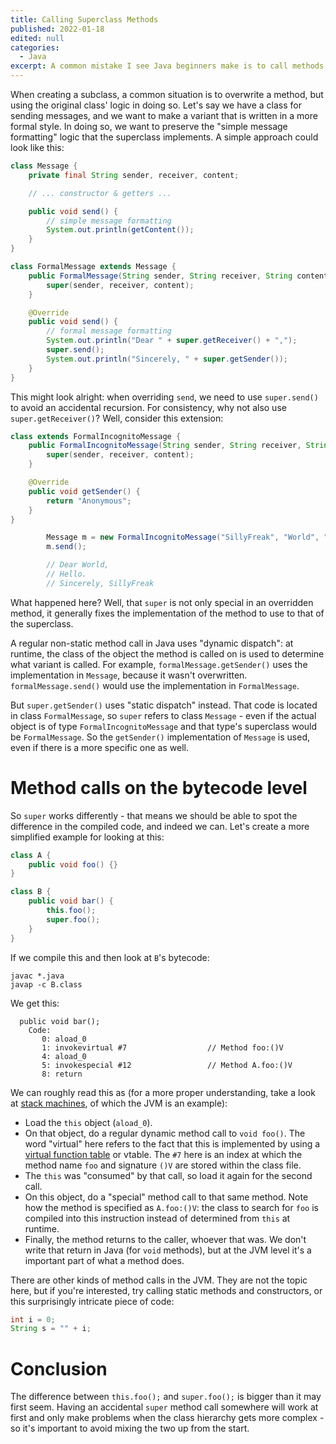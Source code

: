 ```yaml
---
title: Calling Superclass Methods
published: 2022-01-18
edited: null
categories:
  - Java
excerpt: A common mistake I see Java beginners make is to call methods like `super.foo()` indiscriminate when subclassing is involved. However, there's a subtle difference between that and regular method calls.
---
```


When creating a subclass, a common situation is to overwrite a method, but using the original class' logic in doing so.
Let's say we have a class for sending messages, and we want to make a variant that is written in a more formal style.
In doing so, we want to preserve the "simple message formatting" logic that the superclass implements.
A simple approach could look like this:

```java
class Message {
	private final String sender, receiver, content;

	// ... constructor & getters ...

	public void send() {
		// simple message formatting
		System.out.println(getContent());
	}
}

class FormalMessage extends Message {
	public FormalMessage(String sender, String receiver, String content) {
		super(sender, receiver, content);
	}

	@Override
	public void send() {
		// formal message formatting
		System.out.println("Dear " + super.getReceiver() + ",");
		super.send();
		System.out.println("Sincerely, " + super.getSender());
	}
}
```

This might look alright: when overriding `send`, we need to use `super.send()` to avoid an accidental recursion.
For consistency, why not also use `super.getReceiver()`?
Well, consider this extension:

```java
class extends FormalIncognitoMessage {
	public FormalIncognitoMessage(String sender, String receiver, String content) {
		super(sender, receiver, content);
	}

	@Override
	public void getSender() {
		return "Anonymous";
	}
}
```

```java
		Message m = new FormalIncognitoMessage("SillyFreak", "World", "Hello.");
		m.send();

		// Dear World,
		// Hello.
		// Sincerely, SillyFreak
```

What happened here? Well, that `super` is not only special in an overridden method, it generally fixes the implementation of the method to use to that of the superclass.

A regular non-static method call in Java uses "dynamic dispatch": at runtime, the class of the object the method is called on is used to determine what variant is called.
For example, `formalMessage.getSender()` uses the implementation in `Message`, because it wasn't overwritten.
`formalMessage.send()` would use the implementation in `FormalMessage`.

But `super.getSender()` uses "static dispatch" instead.
That code is located in class `FormalMessage`, so `super` refers to class `Message` - even if the actual object is of type `FormalIncognitoMessage` and that type's superclass would be `FormalMessage`.
So the `getSender()` implementation of `Message` is used, even if there is a more specific one as well.

# Method calls on the bytecode level

So `super` works differently - that means we should be able to spot the difference in the compiled code, and indeed we can.
Let's create a more simplified example for looking at this:

```java
class A {
	public void foo() {}
}

class B {
	public void bar() {
		this.foo();
		super.foo();
	}
}
```

If we compile this and then look at `B`'s bytecode:

```shell
javac *.java
javap -c B.class
```

We get this:

```bytecode
  public void bar();
    Code:
       0: aload_0
       1: invokevirtual #7                  // Method foo:()V
       4: aload_0
       5: invokespecial #12                 // Method A.foo:()V
       8: return
```

We can roughly read this as (for a more proper understanding, take a look at [stack machines](https://en.wikipedia.org/wiki/Stack_machine), of which the JVM is an example):

- Load the `this` object (`aload_0`).
- On that object, do a regular dynamic method call to `void foo()`.
	The word "virtual" here refers to the fact that this is implemented by using a [virtual function table](https://en.wikipedia.org/wiki/Virtual_method_table) or vtable.
	The `#7` here is an index at which the method name `foo` and signature `()V` are stored within the class file.
- The `this` was "consumed" by that call, so load it again for the second call.
- On this object, do a "special" method call to that same method.
	Note how the method is specified as `A.foo:()V`:
	the class to search for `foo` is compiled into this instruction instead of determined from `this` at runtime.
- Finally, the method returns to the caller, whoever that was.
	We don't write that return in Java (for `void` methods), but at the JVM level it's a important part of what a method does.

There are other kinds of method calls in the JVM.
They are not the topic here, but if you're interested, try calling static methods and constructors, or this surprisingly intricate piece of code:

```java
int i = 0;
String s = "" + i;
```

# Conclusion

The difference between `this.foo();` and `super.foo();` is bigger than it may first seem. Having an accidental `super` method call somewhere will work at first and only make problems when the class hierarchy gets more complex - so it's important to avoid mixing the two up from the start.
